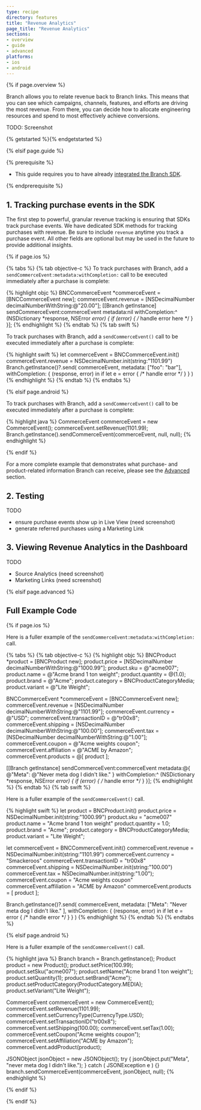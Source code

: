 ```yaml
---
type: recipe
directory: features
title: "Revenue Analytics"
page_title: "Revenue Analytics"
sections:
- overview
- guide
- advanced
platforms:
- ios
- android
---
```


{% if page.overview %}

Branch allows you to relate revenue back to Branch links. This means that you can see which campaigns, channels, features, and efforts are driving the most revenue. From there, you can decide how to allocate engineering resources and spend to most effectively achieve conversions.

TODO: Screenshot


{% getstarted %}{% endgetstarted %}


{% elsif page.guide %}

{% prerequisite %}

- This guide requires you to have already [integrated the Branch SDK]({{base.url}}/getting-started/sdk-integration-guide).

{% endprerequisite %}

## 1. Tracking purchase events in the SDK

The first step to powerful, granular revenue tracking is ensuring that SDKs track purchase events. We have dedicated SDK methods for tracking purchases with revenue. Be sure to include `revenue` anytime you track a purchase event. All other fields are optional but may be used in the future to provide additional insights.

{% if page.ios %}

{% tabs %}
{% tab objective-c %}
To track purchases with Branch, add a `sendCommerceEvent:metadata:withCompletion:` call to be executed immediately after a purchase is complete:

{% highlight objc %}
BNCCommerceEvent *commerceEvent = [BNCCommerceEvent new];
commerceEvent.revenue = [NSDecimalNumber decimalNumberWithString:@"20.00"];
[[Branch getInstance] sendCommerceEvent:commerceEvent
                               metadata:nil
                         withCompletion:^ (NSDictionary *response, NSError *error) {
    if (error) { /* handle error here */ }
}];
{% endhighlight %}
{% endtab %}
{% tab swift %}

To track purchases with Branch, add a `sendCommerceEvent()` call to be executed immediately after a purchase is complete:

{% highlight swift %}
let commerceEvent = BNCCommerceEvent.init()
commerceEvent.revenue = NSDecimalNumber.init(string:"1101.99")
Branch.getInstance()?.send(
    commerceEvent,
    metadata: ["foo": "bar"],
    withCompletion: { (response, error) in
        if let e = error { /* handle error */ }
    }
)
{% endhighlight %}
{% endtab %}
{% endtabs %}

{% elsif page.android %}

To track purchases with Branch, add a `sendCommerceEvent()` call to be executed immediately after a purchase is complete:

{% highlight java %}
CommerceEvent commerceEvent = new CommerceEvent();
commerceEvent.setRevenue(1101.99);
Branch.getInstance().sendCommerceEvent(commerceEvent, null, null);
{% endhighlight %}

{% endif %}

For a more complete example that demonstrates what purchase- and product-related information Branch can receive, please see the [Advanced](#advanced) section.


## 2. Testing

TODO

- ensure purchase events show up in Live View (need screenshot)
- generate referred purchases using a Marketing Link

## 3. Viewing Revenue Analytics in the Dashboard

TODO

- Source Analytics (need screenshot)
- Marketing Links (need screenshot)



{% elsif page.advanced %}

## Full Example Code

{% if page.ios %}

Here is a fuller example of the `sendCommerceEvent:metadata:withCompletion:` call.

{% tabs %}
{% tab objective-c %}
{% highlight objc %}
BNCProduct *product = [BNCProduct new];
product.price = [NSDecimalNumber decimalNumberWithString:@"1000.99"];
product.sku = @"acme007";
product.name = @"Acme brand 1 ton weight";
product.quantity = @(1.0);
product.brand = @"Acme";
product.category = BNCProductCategoryMedia;
product.variant = @"Lite Weight";

BNCCommerceEvent *commerceEvent = [BNCCommerceEvent new];
commerceEvent.revenue = [NSDecimalNumber decimalNumberWithString:@"1101.99"];
commerceEvent.currency = @"USD";
commerceEvent.transactionID = @"tr00x8";
commerceEvent.shipping = [NSDecimalNumber decimalNumberWithString:@"100.00"];
commerceEvent.tax = [NSDecimalNumber decimalNumberWithString:@"1.00"];
commerceEvent.coupon = @"Acme weights coupon";
commerceEvent.affiliation = @"ACME by Amazon";
commerceEvent.products = @[ product ];

[[Branch getInstance] sendCommerceEvent:commerceEvent
                               metadata:@{ @"Meta": @"Never meta dog I didn't like." }
                         withCompletion:^ (NSDictionary *response, NSError *error) {
    if (error) { /* handle error */ }
}];
{% endhighlight %}
{% endtab %}
{% tab swift %}

Here is a fuller example of the `sendCommerceEvent()` call.

{% highlight swift %}
let product = BNCProduct.init()
product.price = NSDecimalNumber.init(string:"1000.99")
product.sku = "acme007"
product.name = "Acme brand 1 ton weight"
product.quantity = 1.0;
product.brand = "Acme";
product.category = BNCProductCategoryMedia;
product.variant = "Lite Weight";

let commerceEvent = BNCCommerceEvent.init()
commerceEvent.revenue = NSDecimalNumber.init(string:"1101.99")
commerceEvent.currency = "Smackeroos"
commerceEvent.transactionID = "tr00x8"
commerceEvent.shipping = NSDecimalNumber.init(string:"100.00")
commerceEvent.tax = NSDecimalNumber.init(string:"1.00");
commerceEvent.coupon = "Acme weights coupon"
commerceEvent.affiliation = "ACME by Amazon"
commerceEvent.products = [ product ];

Branch.getInstance()?.send(
    commerceEvent,
    metadata: ["Meta": "Never meta dog I didn't like." ],
    withCompletion: { (response, error) in
        if let e = error { /* handle error */ }
    }
)
{% endhighlight %}
{% endtab %}
{% endtabs %}

{% elsif page.android %}

Here is a fuller example of the `sendCommerceEvent()` call.

{% highlight java %}
Branch branch = Branch.getInstance();
Product product = new Product();
product.setPrice(100.99);
product.setSku("acme007");
product.setName("Acme brand 1 ton weight");
product.setQuantity(1);
product.setBrand("Acme");
product.setProductCategory(ProductCategory.MEDIA);
product.setVariant("Lite Weight");

CommerceEvent commerceEvent = new CommerceEvent();
commerceEvent.setRevenue(1101.99);
commerceEvent.setCurrencyType(CurrencyType.USD);
commerceEvent.setTransactionID("tr00x8");
commerceEvent.setShipping(100.00);
commerceEvent.setTax(1.00);
commerceEvent.setCoupon("Acme weights coupon");
commerceEvent.setAffiliation("ACME by Amazon");
commerceEvent.addProduct(product);

JSONObject jsonObject = new JSONObject();
try { jsonObject.put("Meta", "never meta dog I didn't like."); } catch ( JSONException e ) {}
branch.sendCommerceEvent(commerceEvent, jsonObject, null);
{% endhighlight %}

{% endif %}



{% endif %}